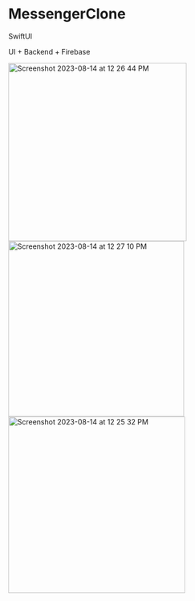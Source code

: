 # MessengerClone

SwiftUI

UI + Backend + Firebase

<img width="355" alt="Screenshot 2023-08-14 at 12 26 44 PM" src="https://github.com/rishabhb5/MessengerClone/assets/38149974/b69b07f1-cca0-42d5-a04d-e33e2891a4b5">
<img width="350" alt="Screenshot 2023-08-14 at 12 27 10 PM" src="https://github.com/rishabhb5/MessengerClone/assets/38149974/53a546af-080a-4e97-a9b4-a4158c704a76">
<img width="352" alt="Screenshot 2023-08-14 at 12 25 32 PM" src="https://github.com/rishabhb5/MessengerClone/assets/38149974/ba2d1bba-f756-485c-a86f-5981ebbeb4ab">
